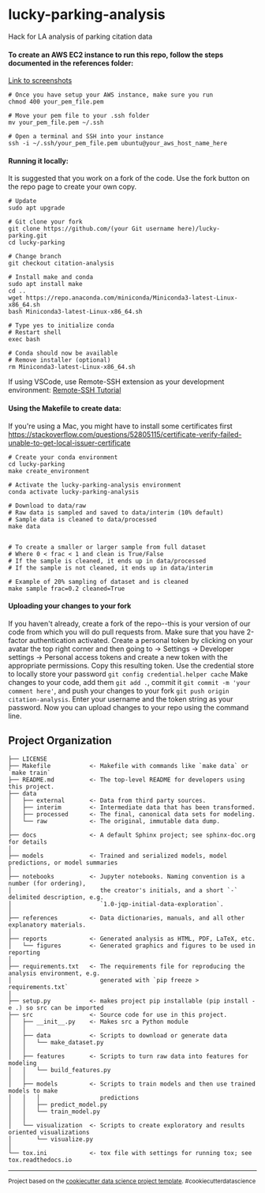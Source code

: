 lucky-parking-analysis
==============================

Hack for LA analysis of parking citation data



#### To create an AWS EC2 instance to run this repo, follow the steps documented in the references folder: 
[Link to screenshots](references/awsEC2.pdf)

```
# Once you have setup your AWS instance, make sure you run 
chmod 400 your_pem_file.pem

# Move your pem file to your .ssh folder
mv your_pem_file.pem ~/.ssh

# Open a terminal and SSH into your instance
ssh -i ~/.ssh/your_pem_file.pem ubuntu@your_aws_host_name_here
```

#### Running it locally:
It is suggested that you work on a fork of the code. Use the fork button on the repo page to create your own copy.
``` 
# Update
sudo apt upgrade

# Git clone your fork
git clone https://github.com/(your Git username here)/lucky-parking.git
cd lucky-parking

# Change branch
git checkout citation-analysis

# Install make and conda
sudo apt install make
cd ..
wget https://repo.anaconda.com/miniconda/Miniconda3-latest-Linux-x86_64.sh
bash Miniconda3-latest-Linux-x86_64.sh

# Type yes to initialize conda
# Restart shell
exec bash

# Conda should now be available
# Remove installer (optional)
rm Miniconda3-latest-Linux-x86_64.sh

```
If using VSCode, use Remote-SSH extension as your development environment:
[Remote-SSH Tutorial](https://marketplace.visualstudio.com/items?itemName=ms-vscode-remote.remote-ssh)

#### Using the Makefile to create data:
If you're using a Mac, you might have to install some certificates first
https://stackoverflow.com/questions/52805115/certificate-verify-failed-unable-to-get-local-issuer-certificate
```
# Create your conda environment
cd lucky-parking
make create_environment

# Activate the lucky-parking-analysis environment
conda activate lucky-parking-analysis

# Download to data/raw
# Raw data is sampled and saved to data/interim (10% default)
# Sample data is cleaned to data/processed
make data


# To create a smaller or larger sample from full dataset
# Where 0 < frac < 1 and clean is True/False
# If the sample is cleaned, it ends up in data/processed
# If the sample is not cleaned, it ends up in data/interim

# Example of 20% sampling of dataset and is cleaned
make sample frac=0.2 cleaned=True
```


#### Uploading your changes to your fork
If you haven't already, create a fork of the repo--this is your version of our code from which you will do pull requests from. 
Make sure that you have 2-factor authentication activated. 
Create a personal token by clicking on your avatar the top right corner and then going to -> Settings -> Developer settings -> Personal access tokens and create a new token with the appropriate permissions. Copy this resulting token.
Use the credential store to locally store your password `git config credential.helper cache`
Make changes to your code, add them `git add .`, commit it `git commit -m 'your comment here'`, and push your changes to your fork `git push origin citation-analysis`. 
Enter your username and the token string as your password. Now you can upload changes to your repo using the command line.

Project Organization
------------

    ├── LICENSE
    ├── Makefile           <- Makefile with commands like `make data` or `make train`
    ├── README.md          <- The top-level README for developers using this project.
    ├── data
    │   ├── external       <- Data from third party sources.
    │   ├── interim        <- Intermediate data that has been transformed.
    │   ├── processed      <- The final, canonical data sets for modeling.
    │   └── raw            <- The original, immutable data dump.
    │
    ├── docs               <- A default Sphinx project; see sphinx-doc.org for details
    │
    ├── models             <- Trained and serialized models, model predictions, or model summaries
    │
    ├── notebooks          <- Jupyter notebooks. Naming convention is a number (for ordering),
    │                         the creator's initials, and a short `-` delimited description, e.g.
    │                         `1.0-jqp-initial-data-exploration`.
    │
    ├── references         <- Data dictionaries, manuals, and all other explanatory materials.
    │
    ├── reports            <- Generated analysis as HTML, PDF, LaTeX, etc.
    │   └── figures        <- Generated graphics and figures to be used in reporting
    │
    ├── requirements.txt   <- The requirements file for reproducing the analysis environment, e.g.
    │                         generated with `pip freeze > requirements.txt`
    │
    ├── setup.py           <- makes project pip installable (pip install -e .) so src can be imported
    ├── src                <- Source code for use in this project.
    │   ├── __init__.py    <- Makes src a Python module
    │   │
    │   ├── data           <- Scripts to download or generate data
    │   │   └── make_dataset.py
    │   │
    │   ├── features       <- Scripts to turn raw data into features for modeling
    │   │   └── build_features.py
    │   │
    │   ├── models         <- Scripts to train models and then use trained models to make
    │   │   │                 predictions
    │   │   ├── predict_model.py
    │   │   └── train_model.py
    │   │
    │   └── visualization  <- Scripts to create exploratory and results oriented visualizations
    │       └── visualize.py
    │
    └── tox.ini            <- tox file with settings for running tox; see tox.readthedocs.io
    
--------

<p><small>Project based on the <a target="_blank" href="https://drivendata.github.io/cookiecutter-data-science/">cookiecutter data science project template</a>. #cookiecutterdatascience</small></p>



